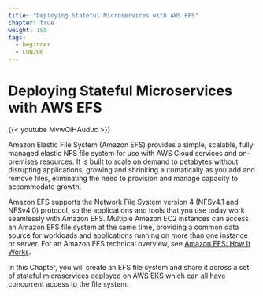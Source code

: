 ```yaml
---
title: "Deploying Stateful Microservices with AWS EFS"
chapter: true
weight: 190
tags:
  - beginner
  - CON206
---
```


# Deploying Stateful Microservices with AWS EFS

{{< youtube MvwQiHAuduc >}}

Amazon Elastic File System (Amazon EFS) provides a simple, scalable, fully managed elastic NFS file system for use with AWS Cloud services and on-premises resources. It is built to scale on demand to petabytes without disrupting applications, growing and shrinking automatically as you add and remove files, eliminating the need to provision and manage capacity to accommodate growth.

Amazon EFS supports the Network File System version 4 (NFSv4.1 and NFSv4.0) protocol, so the applications and tools that you use today work seamlessly with Amazon EFS. Multiple Amazon EC2 instances can access an Amazon EFS file system at the same time, providing a common data source for workloads and applications running on more than one instance or server. For an Amazon EFS technical overview, see [Amazon EFS: How It Works](https://docs.aws.amazon.com/efs/latest/ug/how-it-works.html).

In this Chapter, you will create an EFS file system and share it across a set of stateful microservices deployed on AWS EKS which can all have concurrent access to the file system.
